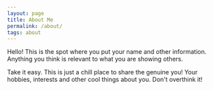```yaml
---
layout: page
title: About Me
permalink: /about/
tags: about
---
```


Hello! This is the spot where you put your name and other information. Anything you think is relevant to what you are showing others.

Take it easy. This is just a chill place to share the genuine you! Your hobbies, interests and other cool things about you. Don't overthink it!
